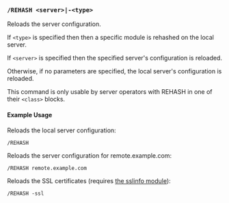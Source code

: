 <!-- This file contains a page fragment. Any changes will affect all pages that include it. -->

### `/REHASH <server>|-<type>`

Reloads the server configuration.

If `<type>` is specified then then a specific module is rehashed on the local server.

If `<server>` is specified then the specified server's configuration is reloaded.

Otherwise, if no parameters are specified, the local server's configuration is reloaded.

This command is only usable by server operators with REHASH in one of their `<class>` blocks.

#### Example Usage

Reloads the local server configuration:

```plaintext
/REHASH
```

Reloads the server configuration for remote.example.com:

```plaintext
/REHASH remote.example.com
```

Reloads the SSL certificates (requires [the sslinfo module](/2/modules/sslinfo)):

```plaintext
/REHASH -ssl
```
